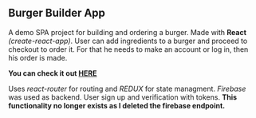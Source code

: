 ## Burger Builder App

A demo SPA project for building and ordering a burger. Made with **React** *(create-react-app)*.
User can add ingredients to a burger and proceed to checkout to order it. For that he needs to make an account or log in, then his order is made.

**You can check it out [HERE]("https://lukasring.github.io/Burger-builder/")**

Uses *react-router* for routing and *REDUX* for state managment. 
*Firebase* was used as backend. User sign up and verification with tokens. **This functionality no longer exists as I deleted the firebase endpoint.**
